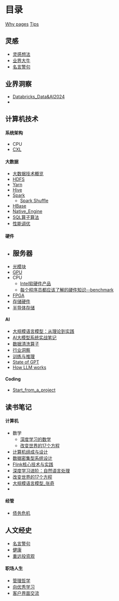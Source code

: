 

# 目录

[Why pages](Why%20pages.md)
[Tips](Tips.md)

## 灵感
- [灵感想法](灵感想法.md)
- [业界大牛](业界大牛.md)
- [名言警句](人文经史/名言警句.md)

## 业界洞察

- [Databricks_Data&AI2024](业界洞察/Databricks_Data&AI2024.md)
- 


## 计算机技术
#### 系统架构
- CPU
- [CXL](计算机技术/硬件/CXL.md)

#### 大数据
- [大数据技术概览](计算机技术/大数据/大数据技术概览.md)
- [HDFS](计算机技术/大数据/HDFS.md)
- [Yarn](计算机技术/大数据/Yarn.md)
- [Hive](计算机技术/大数据/Hive.md)
- [Spark](计算机技术/大数据/Spark.md)
	- [Spark Shuffle](计算机技术/大数据/Spark%20Shuffle.md)
- [HBase](计算机技术/大数据/HBase.md)
- [Native_Engine](计算机技术/大数据/Native_Engine.md)
- [SQL算子算法](计算机技术/大数据/SQL算子算法.md)
- [性能调优](计算机技术/大数据/性能调优.md)

#### 硬件
- 服务器
	- 
- [光模块](计算机技术/硬件/光模块.md)
- [GPU](计算机技术/硬件/GPU.md)
- CPU
	- [Intel软硬件产品](计算机技术/硬件/CPU/Intel软硬件产品.md)
	- [每个程序员都应该了解的硬件知识--benchmark](计算机技术/硬件/CPU/每个程序员都应该了解的硬件知识--benchmark.md)
- [FPGA](计算机技术/硬件/FPGA.md)
- [存储硬件](计算机技术/硬件/存储硬件.md)
- [半导体存储](计算机技术/硬件/半导体存储.md)

#### AI
- [大规模语言模型：从理论到实践](读书笔记/大规模语言模型：从理论到实践.md)
- [AI大模型系统实战笔记](计算机技术/AI/AI大模型系统实战/AI大模型系统实战笔记.md)
- [数据清洗算子](计算机技术/AI/Data4AI/数据清洗算子.md)
- [行业洞察](计算机技术/AI/行业洞察.md)
- [训练与推理](计算机技术/AI/训练与推理.md)
- [State of GPT](https://cdn.public-pdf.com/28f49ed64417b384c115ac6db1f5b07d.pdf)
- [How LLM works](计算机技术/AI/How%20LLM%20works.md)
#### Coding
- [Start_from_a_project](计算机技术/Coding/Start_from_a_project.md)

## 读书笔记
#### 计算机

- 数学
	- [深度学习的数学](读书笔记/深度学习的数学.md)
	- [改变世界的17个方程](读书笔记/改变世界的17个方程.md)
- [计算机组成与设计](读书笔记/计算机组成与设计.md)
- [数据密集型系统设计](读书笔记/数据密集型系统设计.md)
- [Flink核心技术与实践](读书笔记/Flink核心技术与实践.md)
- [深度学习进阶：自然语言处理](读书笔记/深度学习进阶：自然语言处理.md)
- [改变世界的17个方程](读书笔记/改变世界的17个方程.md)
- [大规模语言模型_张奇](读书笔记/大规模语言模型_张奇.md)
- 

#### 经管
- [债务危机](读书笔记/债务危机.md)

## 人文经史
- [名言警句](人文经史/名言警句.md)
- [健康](人文经史/健康.md)
- [重远投资观](人文经史/重远投资观/重远投资观.md)

#### 职场人生
- [管理哲学](人文经史/职场人生/管理哲学.md)
- [向优秀学习](人文经史/职场人生/向优秀学习.md)
- [客户界面交流](人文经史/职场人生/客户界面交流.md)

